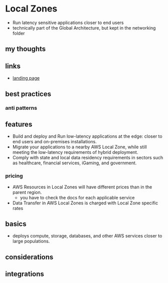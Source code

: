 # Local Zones

- Run latency sensitive applications closer to end users
- technically part of the Global Architecture, but kept in the networking folder

## my thoughts

## links

- [landing page](https://aws.amazon.com/about-aws/global-infrastructure/localzones/?p=ngi&loc=3)

## best practices

### anti patterns

## features

- Build and deploy and Run low-latency applications at the edge: closer to end users and on-premises installations.
- Migrate your applications to a nearby AWS Local Zone, while still meeting the low-latency requirements of hybrid deployment.
- Comply with state and local data residency requirements in sectors such as healthcare, financial services, iGaming, and government.

### pricing

- AWS Resources in Local Zones will have different prices than in the parent region.
  - you have to check the docs for each applicable service
- Data Transfer in AWS Local Zones is charged with Local Zone specific rates

## basics

- deploys compute, storage, databases, and other AWS services closer to large populations.

## considerations

## integrations
